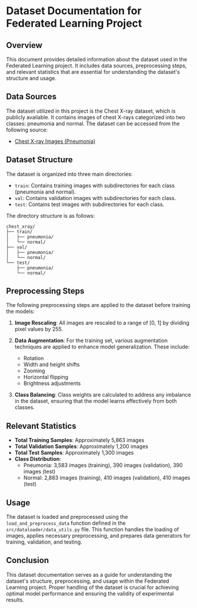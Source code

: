 # Dataset Documentation for Federated Learning Project

## Overview
This document provides detailed information about the dataset used in the Federated Learning project. It includes data sources, preprocessing steps, and relevant statistics that are essential for understanding the dataset's structure and usage.

## Data Sources
The dataset utilized in this project is the Chest X-ray dataset, which is publicly available. It contains images of chest X-rays categorized into two classes: pneumonia and normal. The dataset can be accessed from the following source:
- [Chest X-ray Images (Pneumonia)](https://www.kaggle.com/paultimothymooney/chest-xray-pneumonia)

## Dataset Structure
The dataset is organized into three main directories:
- `train`: Contains training images with subdirectories for each class (pneumonia and normal).
- `val`: Contains validation images with subdirectories for each class.
- `test`: Contains test images with subdirectories for each class.

The directory structure is as follows:
```
chest_xray/
├── train/
│   ├── pneumonia/
│   └── normal/
├── val/
│   ├── pneumonia/
│   └── normal/
└── test/
    ├── pneumonia/
    └── normal/
```

## Preprocessing Steps
The following preprocessing steps are applied to the dataset before training the models:
1. **Image Rescaling**: All images are rescaled to a range of [0, 1] by dividing pixel values by 255.
2. **Data Augmentation**: For the training set, various augmentation techniques are applied to enhance model generalization. These include:
   - Rotation
   - Width and height shifts
   - Zooming
   - Horizontal flipping
   - Brightness adjustments

3. **Class Balancing**: Class weights are calculated to address any imbalance in the dataset, ensuring that the model learns effectively from both classes.

## Relevant Statistics
- **Total Training Samples**: Approximately 5,863 images
- **Total Validation Samples**: Approximately 1,200 images
- **Total Test Samples**: Approximately 1,300 images
- **Class Distribution**:
  - Pneumonia: 3,583 images (training), 390 images (validation), 390 images (test)
  - Normal: 2,883 images (training), 410 images (validation), 410 images (test)

## Usage
The dataset is loaded and preprocessed using the `load_and_preprocess_data` function defined in the `src/dataloader/data_utils.py` file. This function handles the loading of images, applies necessary preprocessing, and prepares data generators for training, validation, and testing.

## Conclusion
This dataset documentation serves as a guide for understanding the dataset's structure, preprocessing, and usage within the Federated Learning project. Proper handling of the dataset is crucial for achieving optimal model performance and ensuring the validity of experimental results.